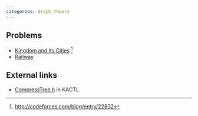 ```yaml
---
categories: Graph theory
---
```


## Problems
- [Kingdom and its Cities](http://codeforces.com/problemset/problem/613/D) [^1]
- [Railway](https://open.kattis.com/problems/railway2)

## External links
- [CompressTree.h](https://github.com/kth-competitive-programming/kactl/blob/master/content/graph/CompressTree.h) in KACTL

[^1]: <http://codeforces.com/blog/entry/22832>